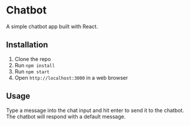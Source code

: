 # Chatbot

A simple chatbot app built with React.

## Installation

1. Clone the repo
2. Run `npm install`
3. Run `npm start`
4. Open `http://localhost:3000` in a web browser

## Usage

Type a message into the chat input and hit enter to send it to the chatbot. The chatbot will respond with a default message.